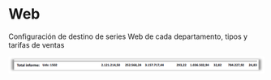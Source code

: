# Web

Configuración de destino de series Web de cada departamento, tipos y tarifas de ventas

![](../../../.gitbook/assets/image%20%28345%29.png)


